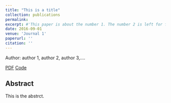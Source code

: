 ```yaml
---
title: "This is a title"
collection: publications
permalink: 
excerpt: #'This paper is about the number 1. The number 2 is left for future work.'
date: 2016-09-01
venue: 'Journal 1'
paperurl: ''
citation: ''
---
```


Author: author 1, author 2, author 3,....





[PDF](https://projecteuclid.org/journals/annals-of-applied-statistics/volume-10/issue-3/Parallel-partial-Gaussian-process-emulation-for-computer-models-with-massive/10.1214/16-AOAS934.full)
[Code](https://projecteuclid.org/journals/annals-of-applied-statistics/volume-10/issue-3/Parallel-partial-Gaussian-process-emulation-for-computer-models-with-massive/10.1214/16-AOAS934.full)


## Abstract
This is the abstrct.
